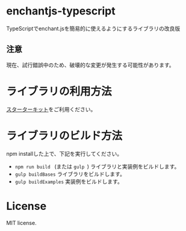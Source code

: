 # enchantjs-typescript
TypeScriptでenchant.jsを簡易的に使えるようにするライブラリの改良版

## 注意
現在、試行錯誤中のため、破壊的な変更が発生する可能性があります。

# ライブラリの利用方法
[スターターキット](./starter.zip)をご利用ください。

# ライブラリのビルド方法
npm installした上で、下記を実行してください。  
   * ```npm run build ``` (または ```gulp ```) ライブラリと実装例をビルドします。
   * ```gulp buildBases``` ライブラリをビルドします。
   * ```gulp buildExamples``` 実装例をビルドします。

# License
MIT license.
